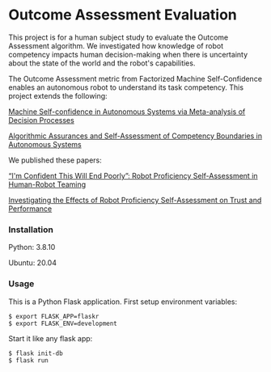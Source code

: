 # Outcome Assessment Evaluation

This project is for a human subject study to evaluate the Outcome Assessment algorithm. We investigated how knowledge of robot competency impacts human decision-making when there is uncertainty about the state of the world and the robot's capabilities.

The Outcome Assessment metric from Factorized Machine Self-Confidence enables an autonomous robot to understand its task competency. This project extends the following:

[Machine Self-confidence in Autonomous Systems via Meta-analysis of Decision Processes](https://link.springer.com/chapter/10.1007/978-3-030-20454-9_21)

[Algorithmic Assurances and Self-Assessment of Competency Boundaries in Autonomous Systems](https://www.proquest.com/openview/98e816c88e706dd10df214afe28466e6/1?pq-origsite=gscholar&cbl=18750&diss=y)

We published these papers:

[“I'm Confident This Will End Poorly”: Robot Proficiency Self-Assessment in Human-Robot Teaming](https://ieeexplore.ieee.org/document/9981653)

[Investigating the Effects of Robot Proficiency Self-Assessment on Trust and Performance](https://arxiv.org/abs/2203.10407)


### Installation
Python: 3.8.10

Ubuntu: 20.04

### Usage
This is a Python Flask application. First setup environment variables:
```commandline
$ export FLASK_APP=flaskr
$ export FLASK_ENV=development
```
Start it like any flask app:
```
$ flask init-db
$ flask run
```
